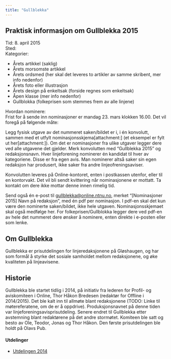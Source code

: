 ```yaml
---
title: "Gullblekka"
---
```


## Praktisk informasjon om Gullblekka 2015

Tid:  8. april 2015  
Sted:   
Kategorier:  
- Årets artikkel (saklig)
- Årets morsomste artikkel
- Årets ordsmed (her skal det leveres to artikler av samme skribent, mer info nedenfor)
- Årets foto eller illustrasjon
- Årets design på enkeltsak (forside regnes som enkeltsak)
- Åpen klasse (mer info nedenfor)
- Gullblokka (folkeprisen som stemmes frem av alle linjene)  

Hvordan nominere:  
Frist for å sende inn nominasjoner er mandag 23. mars klokken 16.00. Det vil foregå på følgende måte:

Legg fysisk utgave av det nummeret saken/bildet er i, i én konvolutt, sammen med et utfylt nominasjonsskjema[attachment:] (et eksempel er fylt ut her[attachment:]). Om det er nominasjoner fra ulike utgaver legger dere ved alle utgavene det gjelder. Merk konvolutten med “Gullblekka 2015” og redaksjonsnavn. Hver linjeforening nominerer én kandidat til hver av kategoriene. Disse er fra egen avis. Man nominerer altså saker sin egen redaksjon har produsert, ikke saker fra andre linjeofreningsaviser.

Konvolutten leveres på Online-kontoret, enten i postkassen utenfor, eller til en kontorvakt. Det vil bli sendt kvittering når nominasjonene er mottatt. Ta kontakt om dere ikke mottar denne innen rimelig tid.

Send også én e-post til gullblekka@online.ntnu.no, merket “[Nominasjoner 2015] Navn på redaksjon”, med én pdf per nominasjon. I pdf-en skal det kun være den nominerte saken/bildet, ikke hele utgaven. Nominasjonsskjemaet skal også medfølge her. For folkeprisen/Gullblokka legger dere ved pdf-en av hele det nummeret dere ønsker å nominere, enten direkte i e-posten eller som lenke.

## Om Gullblekka

Gullblekka er prisutdelingen for linjeredaksjonene på Gløshaugen, og har som formål å styrke det sosiale samholdet mellom redaksjonene, og øke kvaliteten på linjeavisene.

## Historie
Gullblekka ble startet tidlig i 2014, på initiativ fra lederen for Profil- og aviskomiteen i Online, Thor Håkon Bredesen (redaktør for Offline i 2014/2015). Det ble kalt inn til allmøte blant redaksjonene (TODO: Linke til møtereferatene, om de er å oppdrive). Produksjonsnavnet på denne tiden var linjeforeningsavisprisutdeling. Senere endret til Gullblekka etter avstemning blant redaktørene på det andre stormøtet. Komiteen ble satt og besto av Ole, Teodor, Jonas og Thor Håkon. Den første prisutdelingen ble holdt på Olavs Pub.

#### Utdelinger
- [Utdelingen 2014](/wiki/online/gullblekka/utdelingen_2014/)